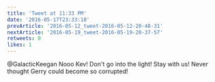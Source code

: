 ```yaml
---
title: 'Tweet at 11:33 PM'
date: '2016-05-17T23:33:18'
prevArticle: '2016-05-12_tweet-2016-05-12-20-48-31'
nextArticle: '2016-05-19_tweet-2016-05-19-20-37-57'
retweets: 0
likes: 1
---
```

@GalacticKeegan Nooo Kev! Don't go into the light! Stay with us! Never thought Gerry could become so corrupted!